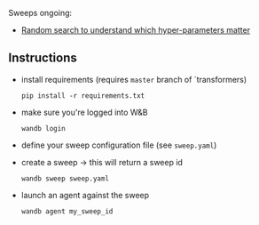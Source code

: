 Sweeps ongoing:
* [Random search to understand which hyper-parameters matter](https://wandb.ai/wandb/xlsr/sweeps/p23j88jo?workspace=user-borisd13)

## Instructions

* install requirements (requires `master` branch of `transformers)

  `pip install -r requirements.txt`

* make sure you're logged into W&B

  `wandb login`

* define your sweep configuration file (see `sweep.yaml`)

* create a sweep -> this will return a sweep id

  `wandb sweep sweep.yaml`

* launch an agent against the sweep

  `wandb agent my_sweep_id`
